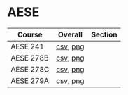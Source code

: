 # AESE

| Course | Overall | Section |
| ------ | ------- | ------- |
| AESE 241 | [csv](https://github.com/UCSD-Historical-Enrollment-Data/2024Winter/blob/main/overall/AESE%20241.csv), [png](https://raw.githubusercontent.com/UCSD-Historical-Enrollment-Data/2024Winter/main/plot_overall/AESE%20241.png) |  |
| AESE 278B | [csv](https://github.com/UCSD-Historical-Enrollment-Data/2024Winter/blob/main/overall/AESE%20278B.csv), [png](https://raw.githubusercontent.com/UCSD-Historical-Enrollment-Data/2024Winter/main/plot_overall/AESE%20278B.png) |  |
| AESE 278C | [csv](https://github.com/UCSD-Historical-Enrollment-Data/2024Winter/blob/main/overall/AESE%20278C.csv), [png](https://raw.githubusercontent.com/UCSD-Historical-Enrollment-Data/2024Winter/main/plot_overall/AESE%20278C.png) |  |
| AESE 279A | [csv](https://github.com/UCSD-Historical-Enrollment-Data/2024Winter/blob/main/overall/AESE%20279A.csv), [png](https://raw.githubusercontent.com/UCSD-Historical-Enrollment-Data/2024Winter/main/plot_overall/AESE%20279A.png) |  |
